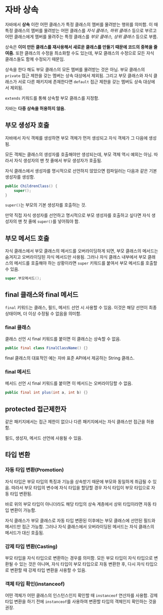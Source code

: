 # 자바 상속

자바에서 **상속** 이란 어떤 클래스가 특정 클래스의 멤버를 물려받는 행위를 의미함. 이 때 특정 클래스의 멤버를 물려받는 어떤 클래스를 *자식 클래스, 하위 클래스* 등으로 부르고 어떤 클래스에게 멤버를 물려주는 특정 클래스를 *부모 클래스, 상위 클래스* 등으로 부름.

상속은 **이미 만든 클래스를 재사용해서 새로운 클래스를 만들기 때문에 코드의 중복을 줄여줌.** 또한 클래스의 수정을 최소화할 수도 있는데, 부모 클래스의 수정으로 모든 자식 클래스들도 함께 수정되기 때문임.

상속을 한다 해도 부모 클래스의 모든 멤버를 물려받는 것은 아님. 부모 클래스의 `private` 접근 제한을 갖는 멤버는 상속 대상에서 제외됨. 그리고 부모 클래스와 자식 클래스가 서로 다른 패키지에 존재한다면 `default` 접근 제한을 갖는 멤버도 상속 대상에서 제외됨.

`extends` 키워드를 통해 상속할 부모 클래스를 지정함.

자바는 **다중 상속을 허용하지 않음.**



## 부모 생성자 호출

자바에서 자식 객체를 생성하면 부모 객체가 먼저 생성되고 자식 객체가 그 다음에 생성됨.

모든 객체는 클래스의 생성자를 호출해야만 생성되는데, 부모 객체 역시 예외는 아님. 따라서 자식 생성자의 맨 첫 줄에서 부모 생성자가 호출됨.

자식 클래스에서 생성자를 명시적으로 선언하지 않았으면 컴파일러는 다음과 같은 기본 생성자를 생성함.

```java
public ChildrenClass() {
  	super();
}
```

`super()`는 부모의 기본 생성자를 호출하는 것.

만약 직접 자식 생성자를 선언하고 명시적으로 부모 생성자를 호출하고 싶다면 자식 생성자의 맨 첫 줄에 `super()`를 넣어줘야 함.



## 부모 메서드 호출

자식 클래스에서 부모 클래스의 메서드를 오버라이딩하게 되면, 부모 클래스의 메서드는 숨겨지고 오버라이딩된 자식 메서드만 사용됨. 그러나 자식 클래스 내부에서 부모 클래스의 메서드를 호출해야 하는 상황이라면 `super` 키워드를 붙여서 부모 메서드를 호출할 수 있음.

```java
super.부모메서드();
```



## final 클래스와 final 메서드

`final` 키워드는 클래스, 필드, 메서드 선언 시 사용할 수 있음. 이것은 해당 선언이 최종 상태이며, 더 이상 수정될 수 없음을 의미함.

### final 클래스

클래스 선언 시 final 키워드를 붙이면 이 클래스는 상속할 수 없음.

```java
public final class FinalClassName() {}
```

final 클래스의 대표적인 예는 자바 표준 API에서 제공하는 String 클래스.

### final 메서드

메서드 선언 시 final 키워드를 붙이면 이 메서드는 오버라이딩할 수 없음.

```java
public final int plus(int a, int b) {}
```



## protected 접근제한자

같은 패키지에서는 접근 제한이 없으나 다른 패키지에서는 자식 클래스만 접근을 허용함.

필드, 생성자, 메서드 선언에 사용될 수 있음.



## 타입 변환

### 자동 타입 변환(Promotion)

자식 타입은 부모 타입의 특징과 기능을 상속받기 때문에 부모와 동일하게 취급될 수 있음. 따라서 부모 타입의 변수에 자식 타입을 할당할 경우 자식 타입이 부모 타입으로 자동 타입 변환됨.

바로 위의 부모 타입이 아니더라도 해당 타입의 상속 계층에서 상위 타입이라면 자동 타입 변환이 가능함.

자식 클래스가 부모 클래스로 자동 타입 변환된 이후에는 부모 클래스에 선언된 필드와 메서드만 접근 가능함. 그러나 자식 클래스에서 오버라이딩된 메서드는 자식 클래스의 메서드가 대신 호출됨.

### 강제 타입 변환(Casting)

부모 타입을 자식 타입으로 변환하는 경우를 의미함. 모든 부모 타입이 자식 타입으로 변환될 수 있는 것은 아니며, 자식 타입이 부모 타입으로 자동 변환한 후, 다시 자식 타입으로 변환할 때 강제 타입 변환을 사용할 수 있음.

### 객체 타입 확인(instanceof)

어떤 객체가 어떤 클래스의 인스턴스인지 확인할 때 `instanceof` 연산자를 사용함. 강제 타입 변환을 하기 전에 `instanceof`를 사용하여 변환할 타입의 객체인지 확인하는 것을 권장.





